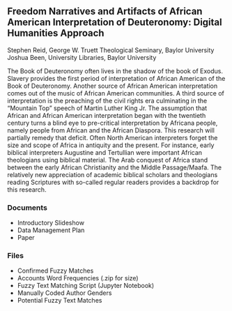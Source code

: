 ## Freedom Narratives and Artifacts of African American Interpretation of Deuteronomy: Digital Humanities Approach

Stephen Reid, George W. Truett Theological Seminary, Baylor University
Joshua Been, University Libraries, Baylor University

The Book of Deuteronomy often lives in the shadow of the book of Exodus. Slavery provides the first period of interpretation of African American of the Book of Deuteronomy. Another source of African American interpretation comes out of the music of African American communities. A third source of interpretation is the preaching of the civil rights era culminating in the “Mountain Top” speech of Martin Luther King Jr. The assumption that African and African American interpretation began with the twentieth century turns a blind eye to pre-critical interpretation by Africana people, namely people from African and the African Diaspora. This research will partially remedy that deficit. Often North American interpreters forget the size and scope of Africa in antiquity and the present. For instance, early biblical interpreters Augustine and Tertullian were important African theologians using biblical material. The Arab conquest of Africa stand between the early African Christianity and the Middle Passage/Maafa. The relatively new appreciation of academic biblical scholars and theologians reading Scriptures with so-called regular readers provides a backdrop for this research.

### Documents
 - Introductory Slideshow
 - Data Management Plan
 - Paper

### Files
- Confirmed Fuzzy Matches
- Accounts Word Frequencies (.zip for size)
- Fuzzy Text Matching Script (Jupyter Notebook)
- Manually Coded Author Genders
- Potential Fuzzy Text Matches
